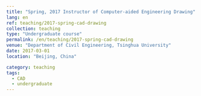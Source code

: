 ```yaml
---
title: "Spring, 2017 Instructor of Computer-aided Engineering Drawing"
lang: en
ref: teaching/2017-spring-cad-drawing
collection: teaching
type: "Undergraduate course"
permalink: /en/teaching/2017-spring-cad-drawing
venue: "Department of Civil Engineering, Tsinghua University"
date: 2017-03-01
location: "Beijing, China"

category: teaching
tags: 
  - CAD
  - undergraduate
---
```


